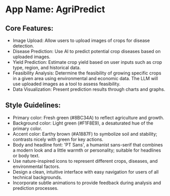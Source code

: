 # **App Name**: AgriPredict

## Core Features:

- Image Upload: Allow users to upload images of crops for disease detection.
- Disease Prediction: Use AI to predict potential crop diseases based on uploaded images.
- Yield Prediction: Estimate crop yield based on user inputs such as crop type, region, and historical data.
- Feasibility Analysis: Determine the feasibility of growing specific crops in a given area using environmental and economic data. The LLM will use uploaded images as a tool to assess feasibility.
- Data Visualization: Present prediction results through charts and graphs.

## Style Guidelines:

- Primary color: Fresh green (#8BC34A) to reflect agriculture and growth.
- Background color: Light green (#F1F8E9), a desaturated hue of the primary color.
- Accent color: Earthy brown (#A1887F) to symbolize soil and stability; contrasts nicely with green for key actions.
- Body and headline font: 'PT Sans', a humanist sans-serif that combines a modern look and a little warmth or personality; suitable for headlines or body text.
- Use nature-inspired icons to represent different crops, diseases, and environmental factors.
- Design a clean, intuitive interface with easy navigation for users of all technical backgrounds.
- Incorporate subtle animations to provide feedback during analysis and prediction processes.